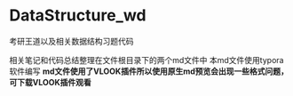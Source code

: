 # DataStructure_wd
考研王道以及相关数据结构习题代码

相关笔记和代码总结整理在文件根目录下的两个md文件中
本md文件使用typora软件编写
**md文件使用了VLOOK插件所以使用原生md预览会出现一些格式问题，可下载VLOOK插件观看**
